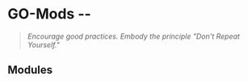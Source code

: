 # GO-Mods --

> _Encourage good practices. Embody the principle "Don't Repeat Yourself."_

## Modules
